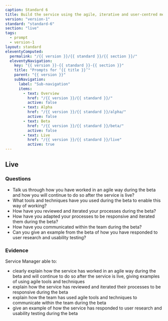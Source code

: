 ```yaml
---
caption: Standard 6
title: Build the service using the agile, iterative and user-centred methods set out in the manual.
version: "version-1"
standard: "standard-6"
section: "live"
tags:
  - prompt
  - version-1
layout: standard
eleventyComputed:
  permalink: "/{{ version }}/{{ standard }}/{{ section }}/"
  eleventyNavigation:
    key: "{{ version }}-{{ standard }}-{{ section }}"
    title: "Prompts for ‘{{ title }}’"
    parent: "{{ version }}"
    subNavigation:
      label: "Sub-navigation"
      items:
        - text: Overview
          href: "/{{ version }}/{{ standard }}/"
          active: false
        - text: Alpha
          href: "/{{ version }}/{{ standard }}/alpha/"
          active: false
        - text: Beta
          href: "/{{ version }}/{{ standard }}/beta/"
          active: false
        - text: Live
          href: "/{{ version }}/{{ standard }}/live"
          active: true
---
```


## Live

### Questions

- Talk us through how you have worked in an agile way during the beta and how you will continue to do so after the service is live?
- What tools and techniques have you used during the beta to enable this way of working?
- How have you reviewed and iterated your processes during the beta?
- How have you adapted your processes to be responsive and iterated them during the beta?
- How have you communicated within the team during the beta?
- Can you give an example from the beta of how you have responded to user research and usability testing?

### Evidence

Service Manager able to:

- clearly explain how the service has worked in an agile way during the beta and will continue to do so after the service is live, giving examples of using agile tools and techniques
- explain how the service has reviewed and iterated their processes to be responsive during the beta
- explain how the team has used agile tools and techniques to communicate within the team during the beta
- give an example of how the service has responded to user research and usability testing during the beta
